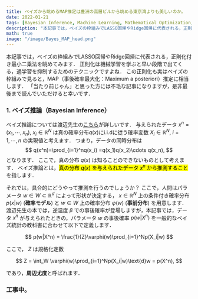 ```yaml
---
title: ベイズから眺めるMAP推定は豊洲の高層ビルから眺める東京湾よりも美しいのか。
date: 2022-01-21
tags: [Bayesian Inference, Machine Learning, Mathematical Optimization, Regression]
description: "本記事では，ベイズの枠組みでLASSO回帰やRidge回帰に代表される，正則化付き最小二乗法を眺めてみます．"
math: true
image: "/image/Bayes_MAP_head.png"
---
```


本記事では，ベイズの枠組みでLASSO回帰やRidge回帰に代表される，正則化付き最小二乗法を眺めてみます．
正則化は機械学習を学ぶと早い段階で出てくる，過学習を抑制するためのテクニックですよね．
この正則化も実はベイズの枠組みで見ると，MAP（事後確率最大化：Maximum a posteriori）推定に相当します．
「当たり前じゃん」と思った方には不毛な記事になりますが，是非最後まで読んでいただけると幸いです．

### 1. ベイズ推論（Bayesian Inference）

ベイズ推論については渡辺先生の[こちら]()が詳しいです．
与えられたデータ $x^n=(x_1,\cdots,x_n),~ x_i\in\mathbb R^N$ は真の確率分布$q(x)$にi.i.dに従う確率変数 $X_i\in\mathbb R^N,~i=1,\cdots,n$ の実現値と考えます．
つまり，データの同時分布は
$$
    q(x^n)=\prod_{i=1}^nq(x_i) =q(x_1)q(x_2)\cdots q(x_n),
$$
となります．
ここで，真の分布 $q(x)$ は知ることのできないものとして考えます．
ベイズ推論とは，<mark>真の分布 $q(x)$ を与えられたデータ $x^n$ から推測すること</mark>を指します．

それでは，具合的にどうやって推測を行うのでしょうか？
ここで，人間はパラメータ $w\in W\subset \mathbb R^d$ によって形状が決定する， $x\in\mathbb R^N$ 上の条件付き確率分布 $p(x|w)$ (**確率モデル**) と $w\in W$ 上の確率分布 $\varphi(w)$ (**事前分布**) を用意します．
渡辺先生の本では，逆温度 $\beta$ での事後確率が登場しますが，本記事では，データ $x^n$ が与えられたときの，パラメータ $w$ の事後確率 $p(w|X^n)$ を一般的なベイズ統計の教科書に合わせて以下で定義します．

$$
    p(w|X^n) = \frac{1}{Z}\varphi(w)\prod_{i=1}^Np(X_i|w)
$$

ここで， $Z$ は規格化定数

$$
    Z = \int_W \varphi(w)\prod_{i=1}^Np(X_i|w)\text{d}w = p(X^n),
$$

であり，**周辺尤度**と呼ばれます．


### 工事中。
